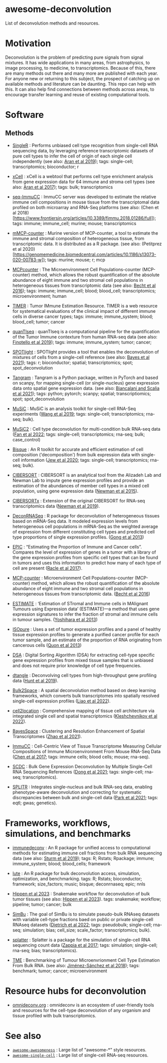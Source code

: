 # awesome-deconvolution

List of deconvolution methods and resources.

# Motivation

Deconvolution is the problem of predicting pure signals from signal mixtures. It has wide applications in many areas, from astrophysics, to image processing, to medicine, to transcriptomics. Because of this,
there are many methods out there and many more are published with each year. For anyone new or returning
to this subject, the prospect of catching up on available methods and literature can be daunting. This
repo can help with this. It can also help find connections between methods across areas, to encourage
transfer learning and reuse of existing computational tools.

# Software

## Methods

* [SingleR](https://bioconductor.org/packages/release/bioc/html/SingleR.html) : Performs unbiased cell type recognition from single-cell RNA sequencing data, by leveraging reference transcriptomic datasets of pure cell types to infer the cell of origin of each single cell independently (see also: [Aran et al 2019](https://www.nature.com/articles/s41590-018-0276-y)); tags: single-cell; transcriptomics; bioconductor; r

* [xCell](https://xcell.ucsf.edu/) : xCell is a webtool that performs cell type enrichment analysis from gene expression data for 64 immune and stroma cell types (see also: [Aran et al 2017](https://genomebiology.biomedcentral.com/articles/10.1186/s13059-017-1349-1)); tags: bulk; transcriptomics

* [seq-ImmuCC](http://218.4.234.74:3200/immune/) : ImmuCC server was developed to estimate the relative immune cell compositions in mouse tissue from the transcriptomal data profiled on both microarray and RNA-Seq platforms (see also: (Chen et al 2018)[https://www.frontiersin.org/articles/10.3389/fimmu.2018.01286/full]); tags: immune; immune_cell; murine; mouse; transcriptomics

* [mMCP-counter](https://github.com/cit-bioinfo/mMCP-counter) : Murine version of MCP-counter, a tool to estimate the immune and stromal composition of heterogeneous tissue, from transcriptomic data. It is distributed as a R package. (see also: (Petitprez et al 2020)[https://genomemedicine.biomedcentral.com/articles/10.1186/s13073-020-00783-w]); tags: murine; mouse; r; mcp

* [MCPcounter](https://github.com/ebecht/MCPcounter) :  The Microenvironment Cell Populations-counter (MCP-counter) method, which allows the robust quantification of the absolute abundance of eight immune and two stromal cell populations in heterogeneous tissues from transcriptomic data (see also: [Becht et al 2016](https://genomebiology.biomedcentral.com/articles/10.1186/s13059-016-1070-5)); tags: immune; immune_cell; blood; blood_cell; transcriptomics; microenvironment; human

* [TIMER](http://cistrome.org/TIMER/) : Tumor IMmune Estimation Resource. TIMER is a web resource for systematical evaluations of the clinical impact of different immune cells in diverse cancer types; tags: immune; immune_system; blood; blood_cell; tumor; cancer

* [quanTIseq](https://icbi.i-med.ac.at/software/quantiseq/doc/index.html) : quanTIseq is a computational pipeline for the quantification of the Tumor Immune contexture from human RNA-seq data (see also: [Finotello et al 2019](https://genomemedicine.biomedcentral.com/articles/10.1186/s13073-019-0638-6)); tags: immune; immune_system; tumor; cancer; 

* [SPOTlight](https://marcelosua.github.io/SPOTlight/) : SPOTlight provides a tool that enables the deconvolution of mixtures of cells from a single-cell reference (see also: [Bayes et al 2021](https://marcelosua.github.io/SPOTlight/)); tags: r; bioconductor; spatial; transcriptomics; spot; spot_deconvolution 

* [Tangram](https://github.com/broadinstitute/Tangram) : Tangram is a Python package, written in PyTorch and based on scanpy, for mapping single-cell (or single-nucleus) gene expression data onto spatial gene expression data. (see also: [Biancalani and Scalia et al 2021](https://www.nature.com/articles/s41592-021-01264-7)); tags: python; pytorch; scanpy; spatial; transcriptiomics; spot; spot_deconvolution

* [MuSiC](https://github.com/xuranw/MuSiC) : MuSiC is an analysis toolkit for single-cell RNA-Seq experiments ([Wang et al 2019](https://www.nature.com/articles/s41467-018-08023-x); tags: single-cell; transcriptomics; rna-seq; bulk).

* [MuSiC2](https://github.com/Jiaxin-Fan/MuSiC2) : Cell type deconvolution for multi-condition bulk RNA-seq data ([Fan et al 2022](https://academic.oup.com/bib/article-abstract/23/6/bbac430/6751147?redirectedFrom=fulltext); tags: single-cell; transcriptomics; rna-seq; bulk; case_control)

* [Bisque](https://github.com/cozygene/bisque) : An R toolkit for accurate and efficient estimation of cell composition ('decomposition') from bulk expression data with single-cell information ([Jew et al 2020](https://www.nature.com/articles/s41467-020-15816-6); tags: single-cell; transcriptomics; rna-seq; bulk).

* [CIBERSORT](https://cibersortx.stanford.edu/) : CIBERSORT is an analytical tool from the Alizadeh Lab and Newman Lab to impute gene expression profiles and provide an estimation of the abundances of member cell types in a mixed cell population, using gene expression data ([Newman et al 2015](https://www.nature.com/articles/nmeth.3337)).

* [CIBERSORTx](https://cibersortx.stanford.edu/) : Extension of the original CIBERSORT for RNA-seq transcriptomics data ([Newman et al 2019](https://www.nature.com/articles/s41587-019-0114-2)).

* [DeconRNASeq](http://bioconductor.org/packages/release/bioc/html/DeconRNASeq.html) : R package for deconvolution of heterogeneous tissues based on mRNA-Seq data. It modeled expression levels from heterogeneous cell populations in mRNA-Seq as the weighted average of expression from different constituting cell types and predicted cell type proportions of single expression profiles. ([Gong et al 2013](https://academic.oup.com/bioinformatics/article/29/8/1083/229442))

* [EPIC](https://epic.gfellerlab.org/) : “Estimating the Proportion of Immune and Cancer cells”. Compares the level of expression of genes in a tumor with a library of the gene expression profiles from specific cell types that can be found in tumors and uses this information to predict how many of each type of cell are present ([Racle et al 2017](https://elifesciences.org/articles/26476)).

* [MCP-counter](https://zenodo.org/record/61372#.Y-0iHXbMJPY) : Microenvironment Cell Populations-counter (MCP-counter) method, which allows the robust quantification of the absolute abundance of eight immune and two stromal cell populations in heterogeneous tissues from transcriptomic data. ([Becht et al 2016](https://genomebiology.biomedcentral.com/articles/10.1186/s13059-016-1070-5))

* [ESTIMATE](https://sourceforge.net/projects/estimateproject/) :  ‘Estimation of STromal and Immune cells in MAlignant Tumours using Expression data’ (ESTIMATE)—a method that uses gene expression signatures to infer the fraction of stromal and immune cells in tumour samples. ([Yoshihara et al 2013](https://www.nature.com/articles/ncomms3612))

* [ISOpure](https://genomemedicine.biomedcentral.com/articles/10.1186/gm433) : Uses a set of tumor expression profiles and a panel of healthy tissue expression profiles to generate a purified cancer profile for each tumor sample, and an estimate of the proportion of RNA originating from cancerous cells ([Quon et al 2013](https://genomemedicine.biomedcentral.com/articles/10.1186/gm433))

* [DSA](https://bmcbioinformatics.biomedcentral.com/articles/10.1186/1471-2105-14-89#Sec4) : Digital Sorting Algorithm (DSA) for extracting cell-type specific gene expression profiles from mixed tissue samples that is unbiased and does not require prior knowledge of cell type frequencies.

* [dtangle](https://cran.r-project.org/web/packages/dtangle/index.html) : Deconvolving cell types from high-throughput gene profiling data ([Hunt et al 2019](https://academic.oup.com/bioinformatics/article/35/12/2093/5165376?login=false)).

* [Bulk2Space](https://github.com/ZJUFanLab/bulk2space) : A spatial deconvolution method based on deep learning frameworks, which converts bulk transcriptomes into spatially resolved single-cell expression profiles ([Liao et al 2022](https://www.biorxiv.org/content/10.1101/2022.01.15.476472v1)).

* [cell2location](https://github.com/BayraktarLab/cell2location/) : Comprehensive mapping of tissue cell architecture via integrated single cell and spatial transcriptomics ([Kleshchevnikov et al 2022](https://www.nature.com/articles/s41587-021-01139-4)).

* [BayesSpace](http://www.bioconductor.org/packages/release/bioc/html/BayesSpace.html) : Clustering and Resolution Enhancement of Spatial Transcriptomes ([Zhao et al 2021](https://www.nature.com/articles/s41587-021-00935-2)).

* [ImmuCC](https://github.com/wuaipinglab/ImmuCC) : Cell-Centric View of Tissue Transcriptome Measuring Cellular Compositions of Immune Microenvironment From Mouse RNA-Seq Data ([Chen et al 2017](https://www.nature.com/articles/srep40508); tags: immune cells; blood cells; mouse; rna-seq).

* [SCDC](https://meichendong.github.io/SCDC/) : Bulk Gene Expression Deconvolution by Multiple Single-Cell RNA Sequencing References ([Dong et al 2021](https://academic.oup.com/bib/article/22/1/416/5699815); tags: single-cell; rna-seq; transcriptomics).

* [SPLITR](https://www.biorxiv.org/content/10.1101/2021.01.21.426000v1) : Integrates single-nucleus and bulk RNA-seq data, enabling phenotype-aware deconvolution and correcting for systematic discrepancies between bulk and single-cell data ([Park et al 2021](https://www.biorxiv.org/content/10.1101/2021.01.21.426000v1); tags: eqtl; gwas; genetics).

# Frameworks, workflows, simulations, and benchmarks

* [immunedeconv](https://github.com/omnideconv/immunedeconv) : An R package for unified access to computational methods for estimating immune cell fractions from bulk RNA sequencing data (see also: [Sturm et al 2019](https://academic.oup.com/bioinformatics/article/35/14/i436/5529146)); tags: R; Rstats; Rpackage; immune; immune_system; blood; blood_cells; framework

* [lute](https://github.com/metamaden/lute) : An R package for bulk deconvolution access, simulation, optimization, and benchmarking. tags: R; Rstats; bioconductor; framework; size_factors; music; bisque; deconrnaseq; epic; nnls

* [Hippen et al 2023](https://github.com/greenelab/deconvolution_pilot/tree/main/scripts/deconvolution) : Snakemake workflow for deconvolution of bulk tumor tissues (see also: [Hippen et al 2023](https://www.biorxiv.org/content/10.1101/2022.12.04.519045v2)). tags: snakemake; workflow; pipeline; tumor; cancer; bulk

* [SimBu](https://github.com/omnideconv/SimBu) : The goal of SimBu is to simulate pseudo-bulk RNAseq datasets with variable cell-type fractions baed on public or private single-cell RNAseq datasets ([Dietrich et al 2022](https://academic.oup.com/bioinformatics/article/38/Supplement_2/ii141/6702009); tags: pseudobulk; single-cell; rna-seq; simulation; bias; cell_size; scale_factor; transcriptomics; bulk).

* [splatter](http://bioconductor.org/packages/release/bioc/html/splatter.html) : Splatter is a package for the simulation of single-cell RNA sequencing count data ([Zappia et al 2017](https://genomebiology.biomedcentral.com/articles/10.1186/s13059-017-1305-0); tags: simulation; single-cell; rna-seq; bias; transcriptomics).

* [TME](https://olliecast.shinyapps.io/Deconvolution_Benchmarking/) : Benchmarking of Tumour Microenvrionment Cell Type Estimation From Bulk RNA. (see also: [Jiménez-Sánchez et al 2018](https://www.biorxiv.org/content/10.1101/437533v2.full)); tags: benchmark; tumor; cancer; microenvironment

# Resource hubs for deconvolution

* [omnideconv.org](https://omnideconv.org/) : omnideconv is an ecosystem of user-friendly tools and resources for the cell-type deconvolution of any organism and tissue profiled with bulk transcriptomics.

# See also

* [`awesome-awesomeness`](https://github.com/bayandin/awesome-awesomeness) : Large list of "awesome-*" style resources.
*  [`awesome-single-cell`](https://github.com/seandavi/awesome-single-cell) : Large list of single-cell RNA-seq resources.

